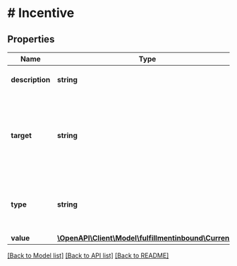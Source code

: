 # # Incentive

## Properties

Name | Type | Description | Notes
------------ | ------------- | ------------- | -------------
**description** | **string** | Description of the incentive. |
**target** | **string** | Target of the incentive. Possible values: &#39;Placement Services&#39;, &#39;Fulfillment Fee Discount&#39;. |
**type** | **string** | Type of incentive. Possible values: &#x60;FEE&#x60;, &#x60;DISCOUNT&#x60;. |
**value** | [**\OpenAPI\Client\Model\fulfillmentinbound\Currency**](Currency.md) |  |

[[Back to Model list]](../../README.md#models) [[Back to API list]](../../README.md#endpoints) [[Back to README]](../../README.md)
